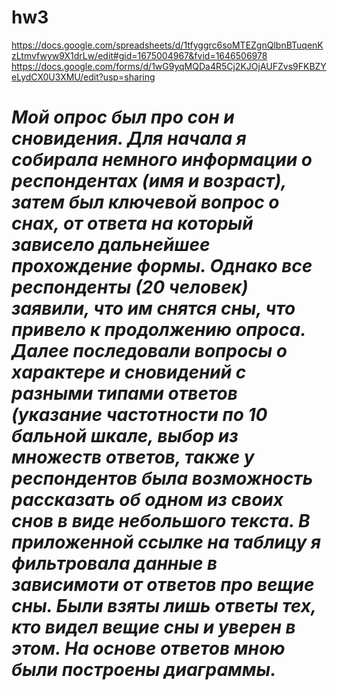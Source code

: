 # hw3
https://docs.google.com/spreadsheets/d/1tfyggrc6soMTEZgnQlbnBTuqenKzLtmvfwyw9X1drLw/edit#gid=1675004967&fvid=1646506978
https://docs.google.com/forms/d/1wG9yqMQDa4R5Cj2KJOjAUFZvs9FKBZYeLydCX0U3XMU/edit?usp=sharing
# *Мой опрос был про сон и сновидения. Для начала я собирала немного информации о респондентах (имя и возраст), затем был ключевой вопрос о снах, от ответа на который зависело дальнейшее прохождение формы. Однако все респонденты (20 человек) заявили, что им снятся сны, что привело к продолжению опроса. Далее последовали вопросы о характере и сновидений с разными типами ответов (указание частотности по 10 бальной шкале, выбор из множеств ответов, также у респондентов была возможность рассказать об одном из своих снов в виде небольшого текста. В приложенной ссылке на таблицу я фильтровала данные в зависимоти от ответов про вещие сны. Были взяты лишь ответы тех, кто видел вещие сны и уверен в этом. На основе ответов мною были построены диаграммы.*
